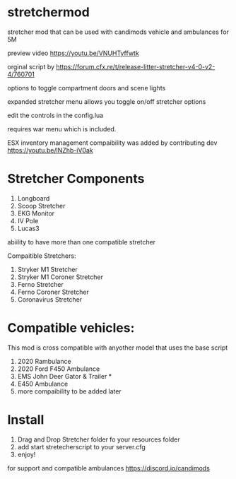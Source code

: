 # stretchermod
stretcher mod that can be used with candimods vehicle and ambulances for 5M 

preview video https://youtu.be/VNUHTyffwtk

orginal script by https://forum.cfx.re/t/release-litter-stretcher-v4-0-v2-4/760701

options to toggle compartment doors and scene lights

expanded stretcher menu allows you toggle on/off stretcher options 

edit the controls in the config.lua

requires war menu which is included.

ESX inventory management compaibility was added by contributing dev
https://youtu.be/lNZhb-iV0ak

# Stretcher Components
1. Longboard
2. Scoop Stretcher 
3. EKG Monitor 
4. IV Pole
5. Lucas3

abiility to have more than one compatible stretcher 

Compaitible Stretchers:
1. Stryker M1 Stretcher 
2. Stryker M1 Coroner Stretcher
3. Ferno Stretcher
4. Ferno Coroner Stretcher 
5. Coronavirus Stretcher 

# Compatible vehicles:
This mod is cross compatible with anyother model that uses the base script 

1. 2020 Rambulance
2. 2020 Ford F450 Ambulance
3. EMS John Deer Gator & Trailer *
4. E450 Ambulance
5. more compaibility to be added later

# Install 
1. Drag and Drop Stretcher folder fo your resources folder
2. add start stretecherscript to your server.cfg
3. enjoy! 

for support and compatible ambulances https://discord.io/candimods


